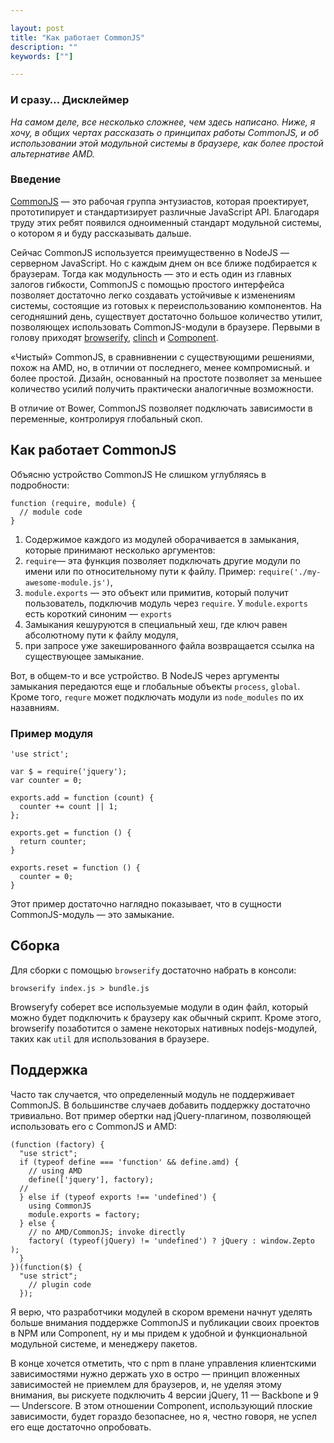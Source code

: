 ```yaml
---

layout: post
title: "Как работает CommonJS"
description: ""
keywords: [""]

---
```



### И сразу… Дисклеймер

_На самом деле, все несколько сложнее, чем здесь написано. Ниже, я хочу, в общих
чертах рассказать о принципах работы CommonJS, и об использовании этой модульной
системы в браузере, как более простой альтернативе AMD._


### Введение

[CommonJS][1] — это рабочая группа энтузиастов, которая проектирует,
прототипирует и стандартизирует различные JavaScript API. Благодаря труду
этих ребят появился одноименный стандарт модульной системы, о котором я и
буду рассказывать дальше.

Сейчас CommonJS используется преимущественно в NodeJS — серверном JavaScript.
Но с каждым днем он все ближе подбирается к браузерам. Тогда как модульность —
это и есть один из главных залогов гибкости, CommonJS с помощью простого
интерфейса позволяет достаточно легко создавать устойчивые к изменениям системы,
состоящие из готовых к переиспользованию компонентов. На сегодняшний день,
существует достаточно большое количество утилит, позволяющех использовать
CommonJS-модули в браузере. Первыми в голову приходят [browserify][2], [clinch][3] и
[Component][4].

«Чистый» CommonJS, в сравнивнении с существующими решениями, похож на AMD, но,
в отличии от последнего, менее компромисный. и более простой. Дизайн, основанный
на простоте позволяет за меньшее количество усилий получить практически
аналогичные возможности.

В отличие от Bower, CommonJS позволяет подключать зависимости в переменные,
контролируя глобальный скоп.


## Как работает CommonJS

Объясню устройство CommonJS Не слишком углубляясь в подробности:

```
function (require, module) {
  // module code
}
```

1. Содержимое каждого из модулей оборачивается в замыкания, которые принимают
   несколько аргументов:
2. `require`— эта функция позволяет подключать другие модули по имени или
   по относительному пути к файлу. Пример: `require('./my-awesome-module.js')`,
3. `module.exports` — это объект или примитив, который получит пользователь,
   подключив модуль через `require`. У `module.exports` есть короткий синоним — `exports`
4. Замыкания кешуруются в специальный хеш, где ключ равен абсолютному пути к файлу
   модуля,
5. при запросе уже закешированного файла возвращается ссылка на существующее замыкание.

Вот, в общем-то и все устройство. В NodeJS через аргументы замыкания передаются
еще и глобальные объекты `process`, `global`. Кроме того, `requre` может подключать
модули из `node_modules` по их назавниям.

### Пример модуля

```
'use strict';

var $ = require('jquery');
var counter = 0;

exports.add = function (count) {
  counter += count || 1;
};

exports.get = function () {
  return counter;
}

exports.reset = function () {
  counter = 0;
}
```


Этот пример достаточно наглядно показывает, что в сущности CommonJS-модуль — это
замыкание.


## Сборка

Для сборки с помощью `browserify` достаточно набрать в консоли:

```
browserify index.js > bundle.js
```

Browseryfy соберет все используемые модули в один файл, который можно будет
подключить к браузеру как обычный скрипт. Кроме этого, browserify позаботится
о замене некоторых нативных nodejs-модулей, таких как `util` для использования
в браузере.


## Поддержка

Часто так случается, что определенный модуль не поддерживает CommonJS. В большинстве
случаев добавить поддержку достаточно тривиально. Вот пример обертки над jQuery-плагином,
позволяющей использовать его с CommonJS и AMD:

```
(function (factory) {
  "use strict";
  if (typeof define === 'function' && define.amd) {
    // using AMD
    define(['jquery'], factory);
  //
  } else if (typeof exports !== 'undefined') {
    using CommonJS
    module.exports = factory;
  } else {
    // no AMD/CommonJS; invoke directly
    factory( (typeof(jQuery) != 'undefined') ? jQuery : window.Zepto );
  }
})(function($) {
  "use strict";
    // plugin code
  });
```

Я верю, что разработчики модулей в скором времени начнут уделять больше
внимания поддержке CommonJS и публикации своих проектов в NPM или Component,
ну и мы придем к удобной и функциональной модульной системе, и менеджеру
пакетов.

В конце хочется отметить, что с npm в плане управления клиентскими зависимостями
нужно держать ухо в остро — принцип вложенных зависимостей не приемлем для
браузеров, и, не уделяя этому внимания, вы рискуете подключить 4 версии jQuery,
11 — Backbone и 9 — Underscore. В этом отношении Component, использующий
плоские зависимости, будет гораздо безопаснее, но я, честно говоря, не успел его
еще достаточно опробовать.


[1]: http://www.commonjs.org/
[2]: http://browserify.org/
[3]: https://github.com/Meettya/clinch
[4]: http://component.io/
